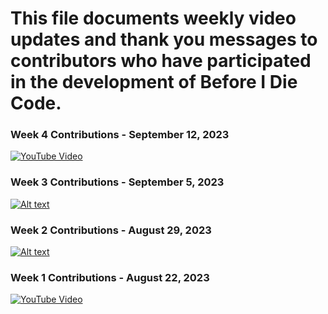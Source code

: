 # This file documents weekly video updates and thank you messages to contributors who have participated in the development of Before I Die Code.

### Week 4 Contributions - September 12, 2023

[![YouTube Video](https://img.youtube.com/vi/6JWHFjLkDIk/maxresdefault.jpg)](https://www.youtube.com/watch?v=6JWHFjLkDIk&ab_channel=XanderClemens)
### Week 3 Contributions - September 5, 2023

[![Alt text](https://img.youtube.com/vi/UOgoCJ55E-Q/maxresdefault.jpg)](https://www.youtube.com/watch?v=UOgoCJ55E-Q)
### Week 2 Contributions - August 29, 2023

[![Alt text](https://img.youtube.com/vi/B2R5mjCQrs4/maxresdefault.jpg)](https://www.youtube.com/watch?v=B2R5mjCQrs4)
### Week 1 Contributions - August 22, 2023
[![YouTube Video](https://img.youtube.com/vi/-RPegKp4zSc/hqdefault.jpg)](https://www.youtube.com/watch?v=-RPegKp4zSc)
